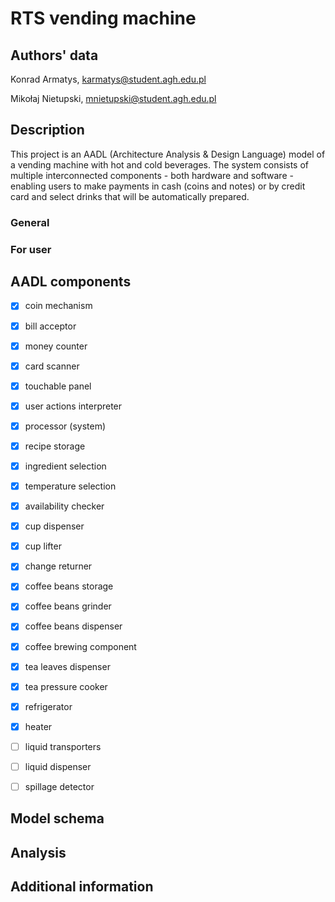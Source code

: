 # RTS vending machine

## Authors' data

Konrad Armatys, karmatys@student.agh.edu.pl

Mikołaj Nietupski, mnietupski@student.agh.edu.pl

## Description

This project is an AADL (Architecture Analysis & Design Language) model of a vending machine with hot and cold beverages. The system consists of multiple interconnected components - both hardware and software - enabling users to make payments in cash (coins and notes) or by credit card and select drinks that will be automatically prepared.

### General

### For user

## AADL components

- [X] coin mechanism
- [X] bill acceptor
- [X] money counter
- [X] card scanner
- [X] touchable panel
- [X] user actions interpreter
- [X] processor (system)
- [X] recipe storage
- [X] ingredient selection
- [X] temperature selection
- [X] availability checker
- [X] cup dispenser
- [X] cup lifter
- [X] change returner
- [X] coffee beans storage
- [X] coffee beans grinder
- [X] coffee beans dispenser
- [X] coffee brewing component
- [X] tea leaves dispenser
- [X] tea pressure cooker
- [X] refrigerator
- [X] heater
- [ ] liquid transporters
- [ ] liquid dispenser
- [ ] spillage detector


## Model schema

## Analysis

## Additional information

